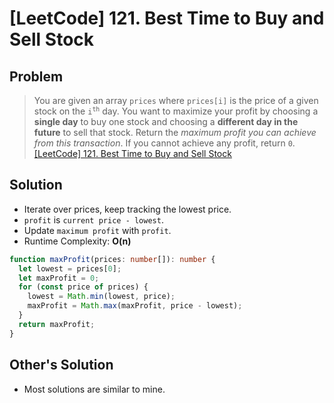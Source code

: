 # [LeetCode] 121. Best Time to Buy and Sell Stock

## Problem

> You are given an array `prices` where `prices[i]` is the price of a given stock on the <code>i<sup>th</sup></code> day.
> You want to maximize your profit by choosing a **single day** to buy one stock and choosing a **different day in the future** to sell that stock.
> Return the _maximum profit you can achieve from this transaction_. If you cannot achieve any profit, return `0`.
> [[LeetCode] 121. Best Time to Buy and Sell Stock](https://leetcode.com/problems/best-time-to-buy-and-sell-stock/)

## Solution

- Iterate over prices, keep tracking the lowest price.
- `profit` is `current price - lowest`.
- Update `maximum profit` with `profit`.
- Runtime Complexity: **O(n)**

```typescript
function maxProfit(prices: number[]): number {
  let lowest = prices[0];
  let maxProfit = 0;
  for (const price of prices) {
    lowest = Math.min(lowest, price);
    maxProfit = Math.max(maxProfit, price - lowest);
  }
  return maxProfit;
}
```

## Other's Solution

- Most solutions are similar to mine.
